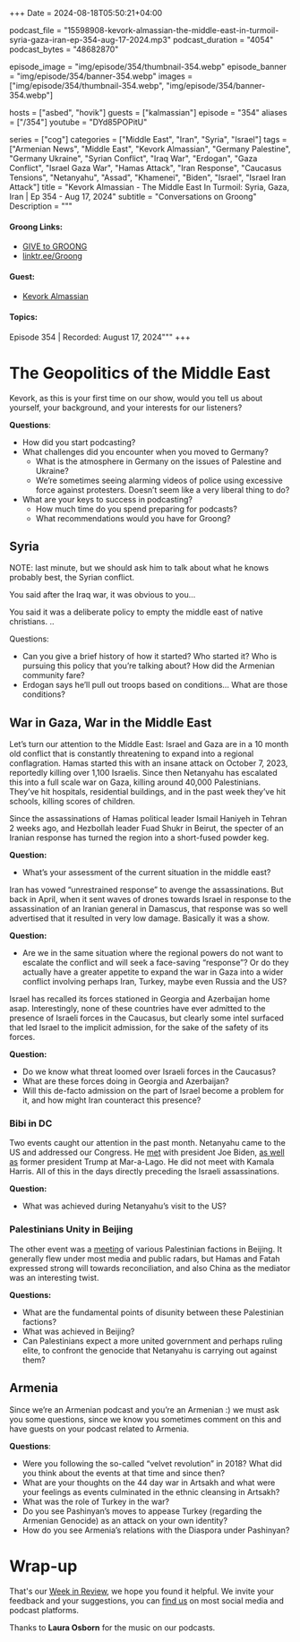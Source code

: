 +++
Date = 2024-08-18T05:50:21+04:00

podcast_file = "15598908-kevork-almassian-the-middle-east-in-turmoil-syria-gaza-iran-ep-354-aug-17-2024.mp3"
podcast_duration = "4054"
podcast_bytes = "48682870"

episode_image = "img/episode/354/thumbnail-354.webp"
episode_banner = "img/episode/354/banner-354.webp"
images = ["img/episode/354/thumbnail-354.webp", "img/episode/354/banner-354.webp"]

hosts = ["asbed", "hovik"]
guests = ["kalmassian"]
episode = "354"
aliases = ["/354"]
youtube = "DYd85POPitU"

series = ["cog"]
categories = ["Middle East", "Iran", "Syria", "Israel"]
tags = ["Armenian News", "Middle East", "Kevork Almassian", "Germany Palestine", "Germany Ukraine", "Syrian Conflict", "Iraq War", "Erdogan", "Gaza Conflict", "Israel Gaza War", "Hamas Attack", "Iran Response", "Caucasus Tensions", "Netanyahu", "Assad", "Khamenei", "Biden", "Israel", "Israel Iran Attack"]
title = "Kevork Almassian - The Middle East In Turmoil: Syria, Gaza, Iran | Ep 354 - Aug 17, 2024"
subtitle = "Conversations on Groong"
Description = """

#### Groong Links:
* [GIVE to GROONG](https://podcasts.groong.org/donate)
* [linktr.ee/Groong](https://linktr.ee/groong)

#### Guest:
* [Kevork Almassian](/guest/kalmassian)

#### Topics:

Episode 354 | Recorded: August 17, 2024"""
+++



# The Geopolitics of the Middle East

Kevork, as this is your first time on our show, would you tell us about yourself, your background, and your interests for our listeners?

**Questions**:



* How did you start podcasting?
* What challenges did you encounter when you moved to Germany?
    * What is the atmosphere in Germany on the issues of Palestine and Ukraine?
    * We’re sometimes seeing alarming videos of police using excessive force against protesters. Doesn’t seem like a very liberal thing to do?
* What are your keys to success in podcasting?
    * How much time do you spend preparing for podcasts?
    * What recommendations would you have for Groong?


## Syria

NOTE: last minute, but we should ask him to talk about what he knows probably best, the Syrian conflict.

You said after the Iraq war, it was obvious to you…

You said it was a deliberate policy to empty the middle east of native christians. ..

Questions:



* Can you give a brief history of how it started? Who started it? Who is pursuing this policy that you’re talking about? How did the Armenian community fare?
* Erdogan says he’ll pull out troops based on conditions… What are those conditions?


## War in Gaza, War in the Middle East

Let’s turn our attention to the Middle East: Israel and Gaza are in a 10 month old conflict that is constantly threatening to expand into a regional conflagration. Hamas started this with an insane attack on October 7, 2023, reportedly killing over 1,100 Israelis.  Since then Netanyahu has escalated this into a full scale war on Gaza, killing around 40,000 Palestinians. They’ve hit hospitals, residential buildings, and in the past week they’ve hit schools, killing scores of children.

Since the assassinations of Hamas political leader Ismail Haniyeh in Tehran 2 weeks ago, and Hezbollah leader Fuad Shukr in Beirut, the specter of an Iranian response has turned the region into a short-fused powder keg.

**Question:**

* What’s your assessment of the current situation in the middle east?

Iran has vowed “unrestrained response” to avenge the assassinations. But back in April, when it sent waves of drones towards Israel in response to the assassination of an Iranian general in Damascus, that response was so well advertised that it resulted in very low damage. Basically it was a show.

**Question:**

* Are we in the same situation where the regional powers do not want to escalate the conflict and will seek a face-saving “response”? Or do they actually have a greater appetite to expand the war in Gaza into a wider conflict involving perhaps Iran, Turkey, maybe even Russia and the US?

Israel has recalled its forces stationed in Georgia and Azerbaijan home asap. Interestingly, none of these countries have ever admitted to the presence of Israeli forces in the Caucasus, but clearly some intel surfaced that led Israel to the implicit admission, for the sake of the safety of its forces.

**Question:**

* Do we know what threat loomed over Israeli forces in the Caucasus?
* What are these forces doing in Georgia and Azerbaijan?
* Will this de-facto admission on the part of Israel become a problem for it, and how might Iran counteract this presence?


### Bibi in DC

Two events caught our attention in the past month. Netanyahu came to the US and addressed our Congress. He [met](https://www.whitehouse.gov/briefing-room/statements-releases/2024/07/25/readout-of-president-joe-bidens-meeting-with-prime-minister-netanyahu-of-israel/) with president Joe Biden, [as well as](https://apnews.com/article/trump-netanyahu-gaza-war-israel-3d7a6b47060fbe51f66d82104ac5e1aa) former president Trump at Mar-a-Lago. He did not meet with Kamala Harris. All of this in the days directly preceding the Israeli assassinations.

**Question:**

* What was achieved during Netanyahu’s visit to the US?


### Palestinians Unity in Beijing

The other event was a [meeting](https://www.aljazeera.com/news/2024/4/30/china-says-palestinian-rivals-hamas-and-fatah-met-for-talks-in-beijing) of various Palestinian factions in Beijing. It generally flew under most media and public radars, but Hamas and Fatah expressed strong will towards reconciliation, and also China as the mediator was an interesting twist.

**Questions:**

* What are the fundamental points of disunity between these Palestinian factions?
* What was achieved in Beijing?
* Can Palestinians expect a more united government and perhaps ruling elite, to confront the genocide that Netanyahu is carrying out against them?


## Armenia

Since we’re an Armenian podcast and you’re an Armenian :) we must ask you some questions, since we know you sometimes comment on this and have guests on your podcast related to Armenia.

**Questions**:

* Were you following the so-called “velvet revolution” in 2018? What did you think about the events at that time and since then?
* What are your thoughts on the 44 day war in Artsakh and what were your feelings as events culminated in the ethnic cleansing in Artsakh?
* What was the role of Turkey in the war?
* Do you see Pashinyan’s moves to appease Turkey (regarding the Armenian Genocide) as an attack on your own identity? 
* How do you see Armenia’s relations with the Diaspora under Pashinyan?


# Wrap-up

That's our [Week in Review](https://podcasts.groong.org/), we hope you found it helpful. We invite your feedback and your suggestions, you can [find us](https://linktr.ee/groong) on most social media and podcast platforms.

Thanks to __Laura Osborn__ for the music on our podcasts.
